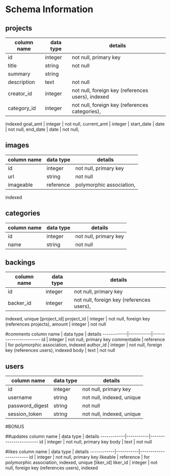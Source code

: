 # Schema Information

## projects
column name | data type | details
------------|-----------|-----------------------
id          | integer   | not null, primary key
title       | string    | not null
summary     | string    |
description | text      | not null
creator_id  | integer   | not null, foreign key (references users), indexed
category_id | integer   | not null, foreign key (references categories),
indexed
goal_amt    | integer   | not null,
current_amt | integer   |
start_date  | date      | not null,
end_date    | date      | not null,

## images
column name | data type | details
------------|-----------|-----------------------
id          | integer   | not null, primary key
url         | string    | not null
imageable   | reference | polymorphic association,
indexed

## categories
column name | data type | details
------------|-----------|-----------------------
id          | integer   | not null, primary key
name        | string    | not null

## backings
column name | data type | details
------------|-----------|-----------------------
id          | integer   | not null, primary key
backer_id   | integer   | not null, foreign key (references users),
indexed, unique [project_id]
project_id  | integer   | not null, foreign key (references projects),
amount      | integer   | not null



#comments
column name | data type | details
------------|-----------|-----------------------
id          | integer   | not null, primary key
commentable | reference | for polymorphic association,
indexed
author_id   | integer   | not null, foreign key (references users),
indexed
body        | text      | not null



## users
column name     | data type | details
----------------|-----------|-----------------------
id              | integer   | not null, primary key
username        | string    | not null, indexed, unique
password_digest | string    | not null
session_token   | string    | not null, indexed, unique



#BONUS

##updates
column name | data type | details
------------|-----------|-----------------------
id          | integer   | not null, primary key
body        | text      | not null

#likes
column name | data type | details
------------|-----------|-----------------------
id          | integer   | not null, primary key
likeable    | reference | for polymorphic association,
indexed, unique [liker_id]
liker_id    | integer   | not null, foreign key (references users),
indexed
